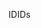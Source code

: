 <span data-ttu-id="b0c22-101">ID</span><span class="sxs-lookup"><span data-stu-id="b0c22-101">IDs</span></span>